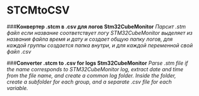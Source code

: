 # STCMtoCSV
###**Конвертер .stcm в .csv для логов Stm32CubeMonitor**
_Парсит .stm файл если название соответствует логу STM32CubeMonitor выделяет из названия файла время и дату и создает общую папку логов, для каждой группы создается папка внутри, и для каждой переменной свой файл .csv_

###**Converter .stcm to .csv for logs Stm32CubeMonitor**
_Parse .stm file if the name corresponds to STM32CubeMonitor log, extract date and time from the file name, and create a common log folder. Inside the folder, create a subfolder for each group, and a separate .csv file for each variable._
